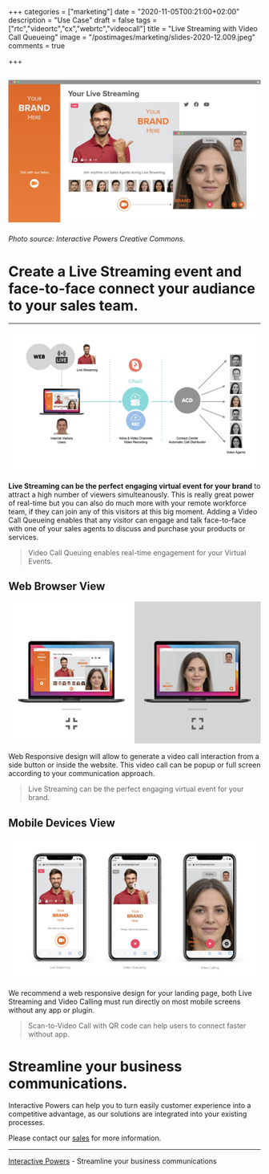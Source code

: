 +++
categories = ["marketing"]
date = "2020-11-05T00:21:00+02:00"
description = "Use Case"
draft = false
tags = ["rtc","videortc","cx","webrtc","videocall"]
title = "Live Streaming with Video Call Queueing"
image = "/postimages/marketing/slides-2020-12.009.jpeg"
comments = true

+++

![Live Streaming & Video Call](/postimages/marketing/slides-2020-12.009.jpeg)
-------
###### Photo source: Interactive Powers Creative Commons.

#	Create a Live Streaming event and face-to-face connect your audiance to your sales team.
---

![Live Streaming & Video Call](/postimages/marketing/slides-2020-12.030.jpeg)

**Live Streaming can be the perfect engaging virtual event for your brand** to attract a high number of viewers simulteanously. This is really great power of real-time but you can also do much more with your remote workforce team, if they can join any of this visitors at this big moment. Adding a Video Call Queueing enables that any visitor can engage and talk face-to-face with one of your sales agents to discuss and purchase your products or services.

> Video Call Queuing enables real-time engagement for your Virtual Events.

##	Web Browser View

![Live Streaming & Video Call](/postimages/marketing/slides-2020-12.012.jpeg)

Web Responsive design will allow to generate a video call interaction from a side button or inside the website. This video call can be popup or full screen according to your communication approach.

> Live Streaming can be the perfect engaging virtual event for your brand.

##	Mobile Devices View

![Live Streaming & Video Call](/postimages/marketing/slides-2020-12.013.jpeg)

We recommend a web responsive design for your landing page, both Live Streaming and Video Calling must run directly on most mobile screens without any app or plugin.

> Scan-to-Video Call with QR code can help users to connect faster without app.

#	Streamline your business communications.

Interactive Powers can help you to turn easily customer experience into a competitive advantage, as our solutions are integrated into your existing processes.

Please contact our [sales](https://www.ivrpowers.com/support-services/) for more information.

---
[Interactive Powers](https://www.ivrpowers.com/) - Streamline your business communications
